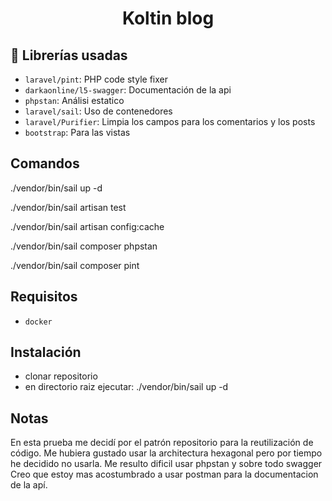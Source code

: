 <h1 align="center"> Koltin blog </h1>

## :hammer: Librerías usadas

- `laravel/pint`: PHP code style fixer
- `darkaonline/l5-swagger`: Documentación de la api
- `phpstan`: Análisi estatico
- `laravel/sail`: Uso de contenedores
- `laravel/Purifier`: Limpia los campos para los comentarios y los posts
- `bootstrap`: Para las vistas

## Comandos

./vendor/bin/sail up -d

./vendor/bin/sail artisan test

./vendor/bin/sail artisan config:cache

./vendor/bin/sail composer phpstan 

./vendor/bin/sail composer pint

## Requisitos

- `docker`

## Instalación

* clonar repositorio
* en directorio raiz ejecutar: ./vendor/bin/sail up -d


## Notas
En esta prueba me decidí por el patrón repositorio para la reutilización de código. 
Me hubiera gustado usar la architectura hexagonal pero por tiempo he decidido no usarla.
Me resulto dificil usar phpstan y sobre todo swagger
Creo que estoy mas acostumbrado a usar postman para la documentacion de la apí.
